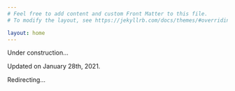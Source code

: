 ```yaml
---
# Feel free to add content and custom Front Matter to this file.
# To modify the layout, see https://jekyllrb.com/docs/themes/#overriding-theme-defaults

layout: home
---
```

<html>
  <head>
    <meta HTTP-EQUIV="REFRESH" content="3; url=https://ins2i.cnrs.fr/fr/cnrsinfo/un-erc-face-au-challenge-du-big-data">
  </head>
</html>

Under construction...

Updated on January 28th, 2021.

Redirecting...
